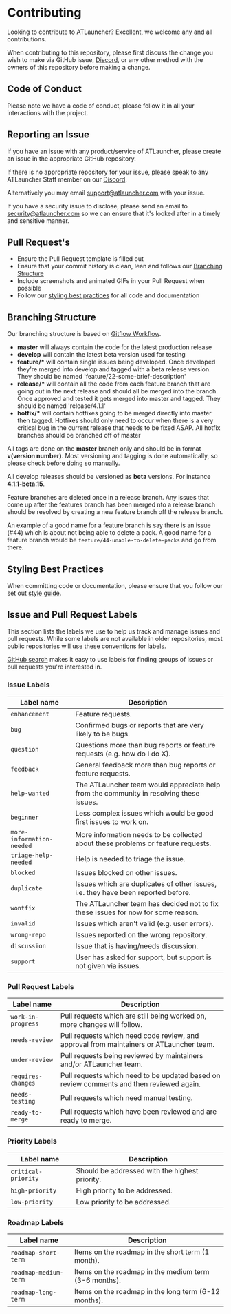 # Contributing

Looking to contribute to ATLauncher? Excellent, we welcome any and all contributions.

When contributing to this repository, please first discuss the change you wish to make via GitHub issue,
[Discord](https://atl.pw/discord), or any other method with the owners of this repository before making a change.

## Code of Conduct

Please note we have a code of conduct, please follow it in all your interactions with the project.

## Reporting an Issue

If you have an issue with any product/service of ATLauncher, please create an issue in the appropriate GitHub
repository.

If there is no appropriate repository for your issue, please speak to any ATLauncher Staff member on our
[Discord](https://atl.pw/discord).

Alternatively you may email support@atlauncher.com with your issue.

If you have a security issue to disclose, please send an email to security@atlauncher.com so we can ensure that it's
looked after in a timely and sensitive manner.

## Pull Request's

* Ensure the Pull Request template is filled out
* Ensure that your commit history is clean, lean and follows our [Branching Structure](#branching-structure)
* Include screenshots and animated GIFs in your Pull Request when possible
* Follow our [styling best practices](#styling-best-practices) for all code and documentation

## Branching Structure

Our branching structure is based on
[Gitflow Workflow](https://www.atlassian.com/git/tutorials/comparing-workflows/gitflow-workflow).

* **master** will always contain the code for the latest production release
* **develop** will contain the latest beta version used for testing
* **feature/\*** will contain single issues being developed. Once developed they're merged into develop and tagged with
    a beta release version. They should be named 'feature/22-some-brief-description'
* **release/\*** will contain all the code from each feature branch that are going out in the next release and should
    all be merged into the branch. Once approved and tested it gets merged into master and tagged. They should be named
    'release/4.1.1'
* **hotfix/\*** will contain hotfixes going to be merged directly into master then tagged. Hotfixes should only need to
    occur when there is a very critical bug in the current release that needs to be fixed ASAP. All hotfix branches
    should be branched off of master

All tags are done on the **master** branch only and should be in format **v(version number)**. Most versioning and
tagging is done automatically, so please check before doing so manually.

All develop releases should be versioned as **beta** versions. For instance **4.1.1-beta.15**.

Feature branches are deleted once in a release branch. Any issues that come up after the features branch has been merged
nto a release branch should be resolved by creating a new feature branch off the release branch.

An example of a good name for a feature branch is say there is an issue (#44) which is about not being able to delete a
pack. A good name for a feature branch would be `feature/44-unable-to-delete-packs` and go from there.

## Styling Best Practices

When committing code or documentation, please ensure that you follow our set out
[style guide](https://github.com/ATLauncher/style-guide).

## Issue and Pull Request Labels

This section lists the labels we use to help us track and manage issues and pull requests. While some labels are not
available in older repositories, most public repositories will use these conventions for labels.

[GitHub search](https://help.github.com/articles/searching-issues/) makes it easy to use labels for finding groups of
issues or pull requests you're interested in.

### Issue Labels

| Label name                | Description                                                                             |
| ------------------------- | --------------------------------------------------------------------------------------- |
| `enhancement`             | Feature requests.                                                                       |
| `bug`                     | Confirmed bugs or reports that are very likely to be bugs.                              |
| `question`                | Questions more than bug reports or feature requests (e.g. how do I do X).               |
| `feedback`                | General feedback more than bug reports or feature requests.                             |
| `help-wanted`             | The ATLauncher team would appreciate help from the community in resolving these issues. |
| `beginner`                | Less complex issues which would be good first issues to work on.                        |
| `more-information-needed` | More information needs to be collected about these problems or feature requests.        |
| `triage-help-needed`      | Help is needed to triage the issue.                                                     |
| `blocked`                 | Issues blocked on other issues.                                                         |
| `duplicate`               | Issues which are duplicates of other issues, i.e. they have been reported before.       |
| `wontfix`                 | The ATLauncher team has decided not to fix these issues for now for some reason.        |
| `invalid`                 | Issues which aren't valid (e.g. user errors).                                           |
| `wrong-repo`              | Issues reported on the wrong repository.                                                |
| `discussion`              | Issue that is having/needs discussion.                                                  |
| `support`                 | User has asked for support, but support is not given via issues.                        |

### Pull Request Labels

| Label name         | Description                                                                              |
| ------------------ | ---------------------------------------------------------------------------------------- |
| `work-in-progress` | Pull requests which are still being worked on, more changes will follow.                 |
| `needs-review`     | Pull requests which need code review, and approval from maintainers or ATLauncher team.  |
| `under-review`     | Pull requests being reviewed by maintainers and/or ATLauncher team.                      |
| `requires-changes` | Pull requests which need to be updated based on review comments and then reviewed again. |
| `needs-testing`    | Pull requests which need manual testing.                                                 |
| `ready-to-merge`   | Pull requests which have been reviewed and are ready to merge.                           |

### Priority Labels

| Label name          | Description                                    |
| ------------------- | ---------------------------------------------- |
| `critical-priority` | Should be addressed with the highest priority. |
| `high-priority`     | High priority to be addressed.                 |
| `low-priority`      | Low priority to be addressed.                  |

### Roadmap Labels

| Label name            | Description                                           |
| --------------------- | ----------------------------------------------------- |
| `roadmap-short-term`  | Items on the roadmap in the short term (1 month).     |
| `roadmap-medium-term` | Items on the roadmap in the medium term (3-6 months). |
| `roadmap-long-term`   | Items on the roadmap in the long term (6-12 months).  |
